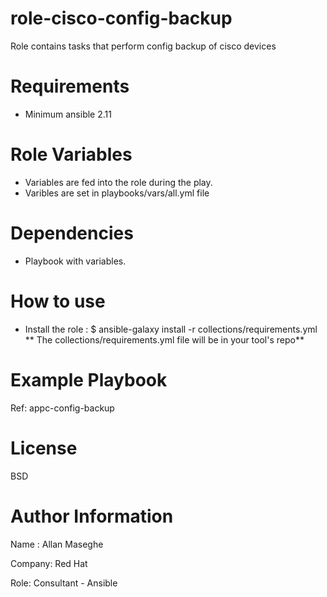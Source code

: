 # role-cisco-config-backup
Role contains tasks that perform config backup of cisco devices

# Requirements
- Minimum ansible 2.11

# Role Variables

- Variables are fed into the role during the play.
- Varibles are set in playbooks/vars/all.yml file

# Dependencies
- Playbook with variables.


# How to use
- Install the role : $ ansible-galaxy install -r collections/requirements.yml
  ** The collections/requirements.yml file will be in your tool's repo**


# Example Playbook

Ref: appc-config-backup


# License
BSD

# Author Information
Name : Allan Maseghe

Company: Red Hat

Role: Consultant - Ansible
